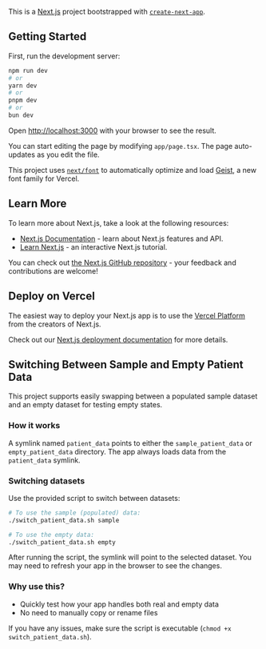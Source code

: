 This is a [Next.js](https://nextjs.org) project bootstrapped with [`create-next-app`](https://nextjs.org/docs/app/api-reference/cli/create-next-app).

## Getting Started

First, run the development server:

```bash
npm run dev
# or
yarn dev
# or
pnpm dev
# or
bun dev
```

Open [http://localhost:3000](http://localhost:3000) with your browser to see the result.

You can start editing the page by modifying `app/page.tsx`. The page auto-updates as you edit the file.

This project uses [`next/font`](https://nextjs.org/docs/app/building-your-application/optimizing/fonts) to automatically optimize and load [Geist](https://vercel.com/font), a new font family for Vercel.

## Learn More

To learn more about Next.js, take a look at the following resources:

- [Next.js Documentation](https://nextjs.org/docs) - learn about Next.js features and API.
- [Learn Next.js](https://nextjs.org/learn) - an interactive Next.js tutorial.

You can check out [the Next.js GitHub repository](https://github.com/vercel/next.js) - your feedback and contributions are welcome!

## Deploy on Vercel

The easiest way to deploy your Next.js app is to use the [Vercel Platform](https://vercel.com/new?utm_medium=default-template&filter=next.js&utm_source=create-next-app&utm_campaign=create-next-app-readme) from the creators of Next.js.

Check out our [Next.js deployment documentation](https://nextjs.org/docs/app/building-your-application/deploying) for more details.

## Switching Between Sample and Empty Patient Data

This project supports easily swapping between a populated sample dataset and an empty dataset for testing empty states.

### How it works

A symlink named `patient_data` points to either the `sample_patient_data` or `empty_patient_data` directory. The app always loads data from the `patient_data` symlink.

### Switching datasets

Use the provided script to switch between datasets:

```bash
# To use the sample (populated) data:
./switch_patient_data.sh sample

# To use the empty data:
./switch_patient_data.sh empty
```

After running the script, the symlink will point to the selected dataset. You may need to refresh your app in the browser to see the changes.

### Why use this?
- Quickly test how your app handles both real and empty data
- No need to manually copy or rename files

If you have any issues, make sure the script is executable (`chmod +x switch_patient_data.sh`).
